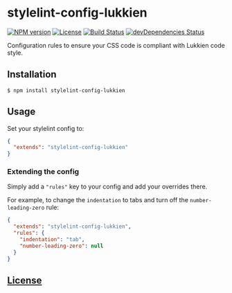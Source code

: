 # stylelint-config-lukkien

[![NPM version](http://img.shields.io/npm/v/stylelint-config-lukkien.svg)](https://www.npmjs.org/package/stylelint-config-lukkien)
[![License](https://img.shields.io/npm/l/stylelint-config-lukkien.svg)](https://www.npmjs.com/package/stylelint-config-lukkien)
[![Build Status](https://travis-ci.org/LUKKIEN/stylelint-config-lukkien.svg)](https://travis-ci.org/LUKKIEN/stylelint-config-lukkien)
[![devDependencies Status](https://david-dm.org/LUKKIEN/stylelint-config-lukkien/dev-status.svg)](https://david-dm.org/LUKKIEN/stylelint-config-lukkien?type=dev)

Configuration rules to ensure your CSS code is compliant with Lukkien code style.

## Installation

```console
$ npm install stylelint-config-lukkien
```

## Usage

Set your stylelint config to:

```json
{
  "extends": "stylelint-config-lukkien"
}
```

### Extending the config

Simply add a `"rules"` key to your config and add your overrides there.

For example, to change the `indentation` to tabs and turn off the `number-leading-zero` rule:

```json
{
  "extends": "stylelint-config-lukkien",
  "rules": {
    "indentation": "tab",
    "number-leading-zero": null
  }
}
```

## [License](LICENSE)
